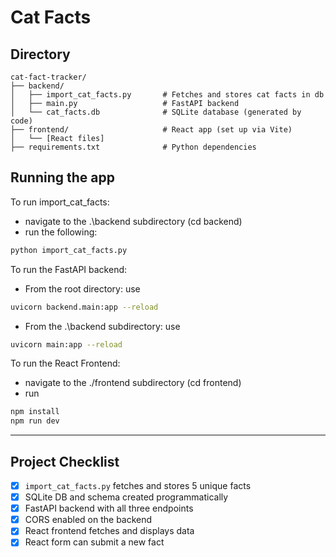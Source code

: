 # Cat Facts

## Directory

```
cat-fact-tracker/
├── backend/
│   ├── import_cat_facts.py       # Fetches and stores cat facts in db
│   ├── main.py                   # FastAPI backend
│   └── cat_facts.db              # SQLite database (generated by code)
├── frontend/                     # React app (set up via Vite)
│   └── [React files]
├── requirements.txt              # Python dependencies
```

## Running the app
To run import_cat_facts:
- navigate to the .\backend subdirectory (cd backend)
- run the following:
```bash
python import_cat_facts.py
```

To run the FastAPI backend:
- From the root directory: use 
```bash
uvicorn backend.main:app --reload
```
- From the .\backend subdirectory: use 
```bash
uvicorn main:app --reload
```

To run the React Frontend:
- navigate to the ./frontend subdirectory (cd frontend)
- run 
```bash
npm install
npm run dev
```

---

## Project Checklist

- [x] `import_cat_facts.py` fetches and stores 5 unique facts
- [x] SQLite DB and schema created programmatically
- [x] FastAPI backend with all three endpoints
- [x] CORS enabled on the backend
- [x] React frontend fetches and displays data
- [x] React form can submit a new fact
